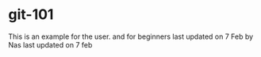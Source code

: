 # git-101
This is an example for the user.
and for beginners
last updated on 7 Feb 
by Nas
last updated on 7 feb
